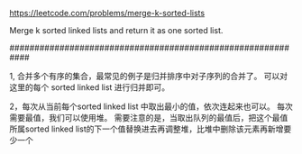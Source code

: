 https://leetcode.com/problems/merge-k-sorted-lists

Merge k sorted linked lists and return it as one sorted list. 

############################################################

1, 合并多个有序的集合，最常见的例子是归并排序中对子序列的合并了。
可以对这里的每个 sorted linked list 进行归并即可。

2，每次从当前每个sorted linked list 中取出最小的值，依次连起来也可以。 每次需要最值，我们可以使用堆。
需要注意的是，当取出队列的最值后，把这个最值所属sorted linked list的下一个值替换进去再调整堆，比堆中删除该元素再新增要少一个

